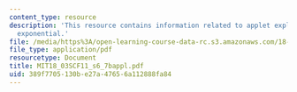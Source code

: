 ```yaml
---
content_type: resource
description: 'This resource contains information related to applet exploration: complex
  exponential.'
file: /media/https%3A/open-learning-course-data-rc.s3.amazonaws.com/18-03sc-differential-equations-fall-2011/389f7705130be27a47656a112888fa84_MIT18_03SCF11_s6_7bappl.pdf
file_type: application/pdf
resourcetype: Document
title: MIT18_03SCF11_s6_7bappl.pdf
uid: 389f7705-130b-e27a-4765-6a112888fa84
---
```

